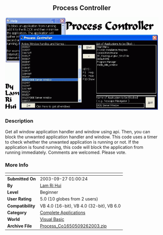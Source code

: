 ﻿<div align="center">

## Process Controller

<img src="PIC20039262358539350.GIF">
</div>

### Description

Get all window application handler and window using api. Then, you can block the unwanted application handler and window. This code uses a timer to check whether the unwanted application is running or not. If the application is found running, this code will block the application from running immediately. Comments are welcomed. Please vote.
 
### More Info
 


<span>             |<span>
---                |---
**Submitted On**   |2003-09-27 01:00:24
**By**             |[Lam Ri Hui](https://github.com/Planet-Source-Code/PSCIndex/blob/master/ByAuthor/lam-ri-hui.md)
**Level**          |Beginner
**User Rating**    |5.0 (10 globes from 2 users)
**Compatibility**  |VB 4\.0 \(16\-bit\), VB 4\.0 \(32\-bit\), VB 6\.0
**Category**       |[Complete Applications](https://github.com/Planet-Source-Code/PSCIndex/blob/master/ByCategory/complete-applications__1-27.md)
**World**          |[Visual Basic](https://github.com/Planet-Source-Code/PSCIndex/blob/master/ByWorld/visual-basic.md)
**Archive File**   |[Process\_Co1650509262003\.zip](https://github.com/Planet-Source-Code/lam-ri-hui-process-controller__1-48806/archive/master.zip)








